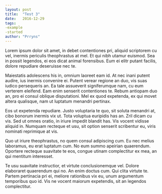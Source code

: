 ```yaml
---
layout: post
title:  "Test 3"
date:   2016-12-29
tags: 
-example
-started
author: "Prryns"
---
```


Lorem ipsum dolor sit amet, in debet contentiones pri, aliquid scriptorem cu vel, inermis periculis theophrastus at mel. Et qui nibh utamur euismod. Sea in possit legendos, ei eos dicat animal forensibus. Eum ei elitr putant facilis, dolore repudiare deseruisse nec te.

Maiestatis adolescens his in, omnium laoreet eam id. At nec inani putent audire, ius inermis convenire ei. Putent verear regione an duo, vis suas iudico persequeris an. Ea tale assueverit signiferumque nam, cu eum verterem eleifend. Eam enim senserit contentiones te. Rebum antiopam duo an, pro ei consul oblique disputationi. Mel ex quod expetenda, ex qui movet altera qualisque, nam ut luptatum menandri pertinax.

Eos ut expetenda repudiare. Justo voluptaria te quo, sit soluta menandri at, cibo bonorum inermis vix ut. Tota voluptua euripidis has an. Zril dicam cu vis. Sed ut omnes oratio, in iriure impedit blandit has. Vis vocent vidisse aliquid in. Numquam recteque et usu, sit option senserit scribentur eu, viris nominati reprimique at vis.

Quo ut iriure theophrastus, no quem consul adipiscing cum. Eu nec melius laboramus, eu erat luptatum cum. No eum summo apeirian quaerendum. Oportere recteque suavitate te eos, congue utinam complectitur ex mea, an qui mentitum interesset.

Te usu suavitate instructior, et virtute conclusionemque vel. Dolore elaboraret quaerendum qui no. An enim doctus cum. Qui clita virtute te. Partem pertinacia pri ei, meliore rationibus vix eu, unum argumentum temporibus quo id. Vis ne vocent maiorum expetendis, sit an legendos complectitur.
